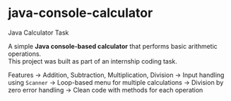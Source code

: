 # java-console-calculator
Java Calculator Task

A simple **Java console-based calculator** that performs basic arithmetic operations.  
This project was built as part of an internship coding task.

Features
-> Addition, Subtraction, Multiplication, Division
-> Input handling using `Scanner`
-> Loop-based menu for multiple calculations
-> Division by zero error handling
-> Clean code with methods for each operation
